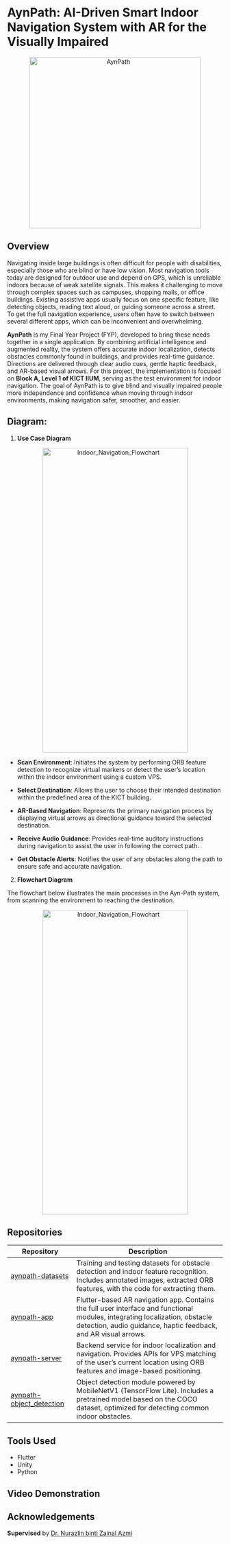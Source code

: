 # AynPath: AI-Driven Smart Indoor Navigation System with AR for the Visually Impaired
<p align ="center">
<img width="400" alt="AynPath" src="https://github.com/user-attachments/assets/b7844e69-fa04-40df-aa6a-7ca3756b21f4" />
</p>

## Overview

Navigating inside large buildings is often difficult for people with disabilities, especially those who are blind or have low vision. Most navigation tools today are designed for outdoor use and depend on GPS, which is unreliable indoors because of weak satellite signals. This makes it challenging to move through complex spaces such as campuses, shopping malls, or office buildings. Existing assistive apps usually focus on one specific feature, like detecting objects, reading text aloud, or guiding someone across a street. To get the full navigation experience, users often have to switch between several different apps, which can be inconvenient and overwhelming.

**AynPath** is my Final Year Project (FYP), developed to bring these needs together in a single application. By combining artificial intelligence and augmented reality, the system offers accurate indoor localization, detects obstacles commonly found in buildings, and provides real-time guidance. Directions are delivered through clear audio cues, gentle haptic feedback, and AR-based visual arrows. For this project, the implementation is focused on **Block A, Level 1 of KICT IIUM**, serving as the test environment for indoor navigation. The goal of AynPath is to give blind and visually impaired people more independence and confidence when moving through indoor environments, making navigation safer, smoother, and easier.

## Diagram:

1. **Use Case Diagram**
<p align="center">
  <img width="339" height="711" alt="Indoor_Navigation_Flowchart" src="https://github.com/user-attachments/assets/290b5fcb-7330-483a-a4a8-8495d23016e6" />
</p>

* **Scan Environment**: Initiates the system by performing ORB feature detection to recognize virtual markers or detect the user’s location within the indoor environment using a custom VPS.
  
* **Select Destination**: Allows the user to choose their intended destination within the predefined area of the KICT building.
  
* **AR-Based Navigation**: Represents the primary navigation process by displaying virtual arrows as directional guidance toward the selected destination.
  
* **Receive Audio Guidance**: Provides real-time auditory instructions during navigation to assist the user in following the correct path.
  
* **Get Obstacle Alerts**: Notifies the user of any obstacles along the path to ensure safe and accurate navigation.

2. **Flowchart Diagram**

The flowchart below illustrates the main processes in the Ayn-Path system, from scanning the environment to reaching the destination.
<p align="center">
<img width="339" height="711" alt="Indoor_Navigation_Flowchart" src="https://github.com/user-attachments/assets/7d71c200-1a5c-40d8-802c-ae1ce7b9f26d" />
</p>

## Repositories

| Repository | Description |
|------------|-------------|
|[aynpath-datasets](https://github.com/Ayn-Path/aynpath-datasets) | Training and testing datasets for obstacle detection and indoor feature recognition. Includes annotated images, extracted ORB features, with the code for extracting them.|
|[aynpath-app](https://github.com/Ayn-Path/aynpath-app)| Flutter-based AR navigation app. Contains the full user interface and functional modules, integrating localization, obstacle detection, audio guidance, haptic feedback, and AR visual arrows.|
|[aynpath-server](https://github.com/Ayn-Path/aynpath-server)|Backend service for indoor localization and navigation. Provides APIs for VPS matching of the user’s current location using ORB features and image-based positioning.|
|[aynpath-object_detection](https://github.com/Ayn-Path/aynpath-object-detection)| Object detection module powered by MobileNetV1 (TensorFlow Lite). Includes a pretrained model based on the COCO dataset, optimized for detecting common indoor obstacles.|

## Tools Used
* Flutter
* Unity
* Python

## Video Demonstration

## Acknowledgements
**Supervised** by [Dr. Nurazlin binti Zainal Azmi](https://www.iium.edu.my/directory/show/U0hiM2pjSTQrQkkvdnI2N1BGSlJQUT09)
